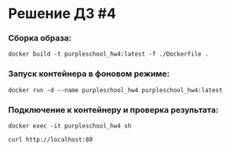 # Решение ДЗ #4

### Сборка образа:
```
docker build -t purpleschool_hw4:latest -f ./Dockerfile .
```

### Запуск контейнера в фоновом режиме:
```
docker run -d --name purpleschool_hw4 purpleschool_hw4:latest
```

### Подключение к контейнеру и проверка результата:
```
docker exec -it purpleschool_hw4 sh
```
```
curl http://localhost:80
```